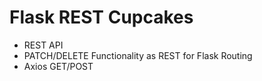 # Flask REST Cupcakes
+ REST API
+ PATCH/DELETE Functionality as REST for Flask Routing
+ Axios GET/POST
